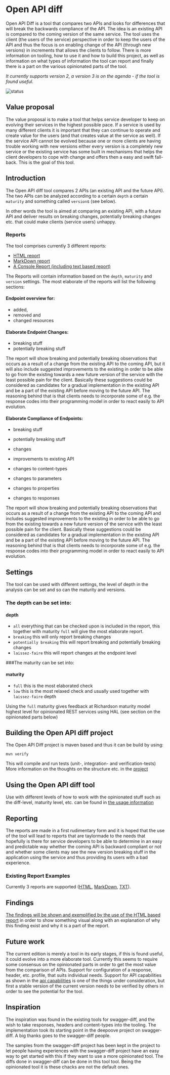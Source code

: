 # Open API diff
Open API Diff is a tool that compares two APIs and looks for differences that will break the backwards compliance of 
the API. The idea is an existing API is compared to the coming version of the same service.
The tool uses the client (the users of the service) perspective in order to keep the users of the API and thus 
the focus is on enabling change of the API (through new versions) in increments that allows the clients to follow.
There is more information on tooling, how to use it and how to build this project, as well as information on what 
types of information the tool can report and finally there is a part on the various opinionated parts of the tool.

 *It currently supports version 2, a version 3 is on the agenda - if the tool is found useful.*
 
  ![status](https://travis-ci.org/AllanHoejgaardJensen/open-api-diff.svg?branch=master) 

## Value proposal
The value proposal is to make a tool that helps service developer to keep on evolving their services in the highest 
possible pace. If a service is used by many different clients it is important that they can continue to operate and 
create value for the users (and that creates value at the service as well). If the service API cannot be evolved 
because one or more clients are having trouble working with new versions either every version is a completely new 
service or the existing service has some built in mechanisms that helps the client developers to cope with change and 
offers then a easy and swift fall-back. This is the goal of this tool.
 
## Introduction
The Open API diff tool compares 2 APIs (an existing API and the future API). The two APIs can be analyzed according to
a certain `depth` a certain `maturity` and something called `version`s (see below). 

In other words the tool is aimed at comparing an existing API, with a future API and deliver results on 
breaking changes, potentially breaking changes etc. that could make clients (service users) unhappy. 

### Reports

The tool comprises currently 3 different reports:

 * [HTML report](md/html-report.md)
 * [MarkDown report](md/markdown-report.md)
 * [A Console Report (including text based report)](md/text-report.md)
  
The Reports will contain information based on the `depth`, `maturity` and `version` settings. The most elaborate of the 
reports will list the following sections:

#### Endpoint overview for:
 * added, 
 * removed and 
 * changed resources

#### Elaborate Endpoint Changes:
 * breaking stuff
 * potentially breaking stuff

The report will show breaking and potentially breaking observations that occurs as a result of a change from the 
existing API to the coming API, but it will also include suggested improvements to the existing in order to be able 
to go from the existing towards a new future version of the service with the least possible pain for the client.
Basically these suggestions could be considered as candidates for a gradual implementation in the existing API and 
be a part of the existing API before moving to the future API. The reasoning behind that is that clients needs to 
incorporate some of e.g. the response codes into their programming model in order to react easily to API evolution.
  
#### Elaborate Compliance of Endpoints:
 * breaking stuff
 * potentially breaking stuff
 * changes
 
 * improvements to existing API
 * changes to content-types
 * changes to parameters
 * changes to properties
 * changes to responses

The report will show breaking and potentially breaking observations that occurs as a result of a change from the 
existing API to the coming API and includes suggested improvements to the existing in order to be able 
to go from the existing towards a new future version of the service with the least possible pain for the client.
Basically these suggestions could be considered as candidates for a gradual implementation in the existing API and 
be a part of the existing API before moving to the future API. The reasoning behind that is that clients needs to 
incorporate some of e.g. the response codes into their programming model in order to react easily to API evolution.

## Settings
The tool can be used with different settings, the level of depth in the analysis can be set and so can the maturity 
and versions. 

### The depth can be set into:
#### depth
* `all` everything that can be checked upon is included in the report, this together with maturity `full` will give the most elaborate report.
* `breaking` this will only report breaking changes
* `potentially breaking` this will report breaking and potentially breaking changes
* `laissez-faire` this will report changes at the endpoint level

###The maturity can be set into:
#### maturity
  * `full` this is the most elaborated check 
  * `low`  this is the most relaxed check and usually used together with `laissez-faire` depth
  
Using the `full` maturity gives feedback at Richardson maturity model highest level for opinionated REST services 
using HAL (see section on the opinionated parts below)

## Building the Open API diff project
The Open API Diff project is maven based and thus it can be build by using: 
 
    mvn verify  
    
This will compile and run tests (unit-, integration- and verification-tests)
More information on the thoughts on the structure etc. in the [project](md/project.md) 

## Using the Open API diff tool

Use with different levels of how to work with the opinionated stuff such as 
the diff-level, maturity level, etc. can be found in [the usage information](md/tool-cli-usage.md)

## Reporting

The reports are made in a first rudimentary form and it is hoped that the use of the tool will lead to reports that are 
taylormade to the needs that hopefully is there for service developers to be able to determine in an easy and predictable 
way whether the coming API is backward compliant or not and whether some clients may see the new version breaking stuff
in the application using the service and thus providing its users with a bad experience.

### Existing Report Examples

Currently 3 reports are supported ([HTML](md/html-report.md), [MarkDown](md/markdown-report.md), [TXT](md/text-report.md)).

## Findings 
[The findings will be shown and exemplified by the use of the HTML based report](md/findings-report.md) in order to 
show something visual along with an explanation of why this finding exist and why it is a part of the report. 

## Future work
The current edition is merely a tool in its early stages, if this is found useful, it could evolve into a more elaborate 
tool. Currently this seems to require some consensus on the opinionated parts in order to get the most value from the 
comparison of APIs. Support for configuration of a response, header, etc. profile, that suits individual needs. 
Support for API capabilities as shown in the [api capabilities](https://github.com/Nykredit/api-capabilities) 
is one of the things under consideration, but first a stable version of the current version needs to be verified by others 
in order to see the potential for the tool.

## Inspiration
The inspiration was found in the existing tools for swagger-diff, and the wish to take responses, headers and 
content-types into the tooling. The implementation took its starting point in the deepoove project on swagger-diff.
A big thanks goes to the swagger-diff people.

The samples from the swagger-diff project has been kept in the project to let people having experiences with the 
swagger-diff project have an easy way to get started with this if they want to use a more opinionated tool. The
diffs done in swagger-diff can be done in this tool tool. Being the opinionated tool it is these chacks are not the 
default ones.